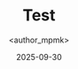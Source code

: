 ---
title: Test
date: 2025-09-30
categories: [5-Cybersecurity, 3Cyb-Advance]
tags: [Cyber]
author: <author_mpmk>
---